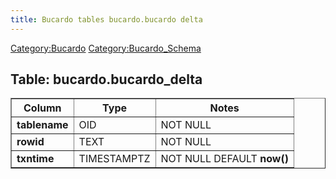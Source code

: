 ```yaml
---
title: Bucardo tables bucardo.bucardo delta
---
```


[Category:Bucardo](/Category:Bucardo "wikilink") [Category:Bucardo_Schema](/Category:Bucardo_Schema "wikilink")

<h2>
Table: bucardo.bucardo_delta

</h2>
<table border="1" cellpadding="3">
<tr>
<th>
Column

</th>
<th>
Type

</th>
<th>
Notes

</th>
</tr>
<tr>
<td>
<b>tablename</b>

</td>
<td>
OID

</td>
<td>
NOT NULL

</td>
</tr>
<tr>
<td>
<b>rowid</b>

</td>
<td>
TEXT

</td>
<td>
NOT NULL

</td>
</tr>
<tr>
<td>
<b>txntime</b>

</td>
<td>
TIMESTAMPTZ

</td>
<td>
NOT NULL DEFAULT <b>now()</b>

</td>
</tr>
</table>
